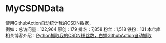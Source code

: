 # MyCSDNData
使用GithubAction自动统计我的CSDN数据，  
例如：总访问量 : 122,964 原创 : 179 排名 : 7,858 粉丝 : 1,518 铁粉 : 131
本仓库相关博客介绍：[Python抓取我的CSDN粉丝数，白嫖GithubAction自动抓取](https://blog.csdn.net/qq_34035956/article/details/127622414)

